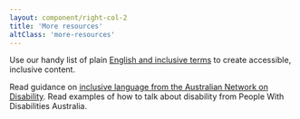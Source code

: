 ```yaml
---
layout: component/right-col-2
title: 'More resources'
altClass: 'more-resources'
---
```


Use our handy list of plain [English and inclusive terms](/accessibility-inclusivity/write-for-everyone/inclusive-terms/) to create accessible, inclusive content.

Read guidance on [inclusive language from the Australian Network on Disability](#). Read examples of how to talk about disability from People With Disabilities Australia.